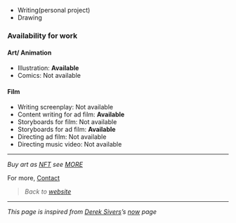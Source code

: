 -   Writing(personal project)
-   Drawing

### Availability for work

#### Art/ Animation

-   Illustration: **Available**
-   Comics: Not available

#### Film

-   Writing screenplay: Not available
-   Content writing for ad film: **Available**
-   Storyboards for film: Not available
-   Storyboards for ad film: **Available**
-   Directing ad film: Not available
-   Directing music video: Not available

---

*Buy art as [NFT](https://t.co/sSVJO2e4h3) see [MORE](https://linktr.ee/raghugopalan)*


For more, [Contact](https://raghug.com/contact)

> *Back to [website](https://raghug.com/)*

---

*This page is inspired from [Derek Sivers](https://sive.rs/)’s [now](https://nownownow.com/about) page*
